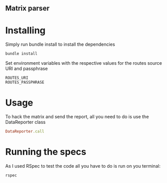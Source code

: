 ## Matrix parser

# Installing
Simply run bundle install to install the dependencies

```shell
bundle install
```

Set environment variables with the respective values for the routes source URI and passphrase

```
ROUTES_URI
ROUTES_PASSPHRASE
```

# Usage
To hack the matrix and send the report, all you need to do is use the DataReporter class
```ruby
DataReporter.call
```

# Running the specs
As I used RSpec to test the code all you have to do is run on you terminal:
```shell
rspec
```

